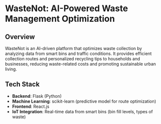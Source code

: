                                                                                         
# WasteNot: AI-Powered Waste Management Optimization 

## Overview
WasteNot is an AI-driven platform that optimizes waste collection by analyzing data from smart bins and traffic conditions. It provides efficient collection routes and personalized recycling tips to households and businesses, reducing waste-related costs and promoting sustainable urban living.

## Tech Stack
- **Backend**: Flask (Python)
- **Machine Learning**: scikit-learn (predictive model for route optimization)
- **Frontend**: React.js
- **IoT Integration**: Real-time data from smart bins (bin fill levels, types of waste)
